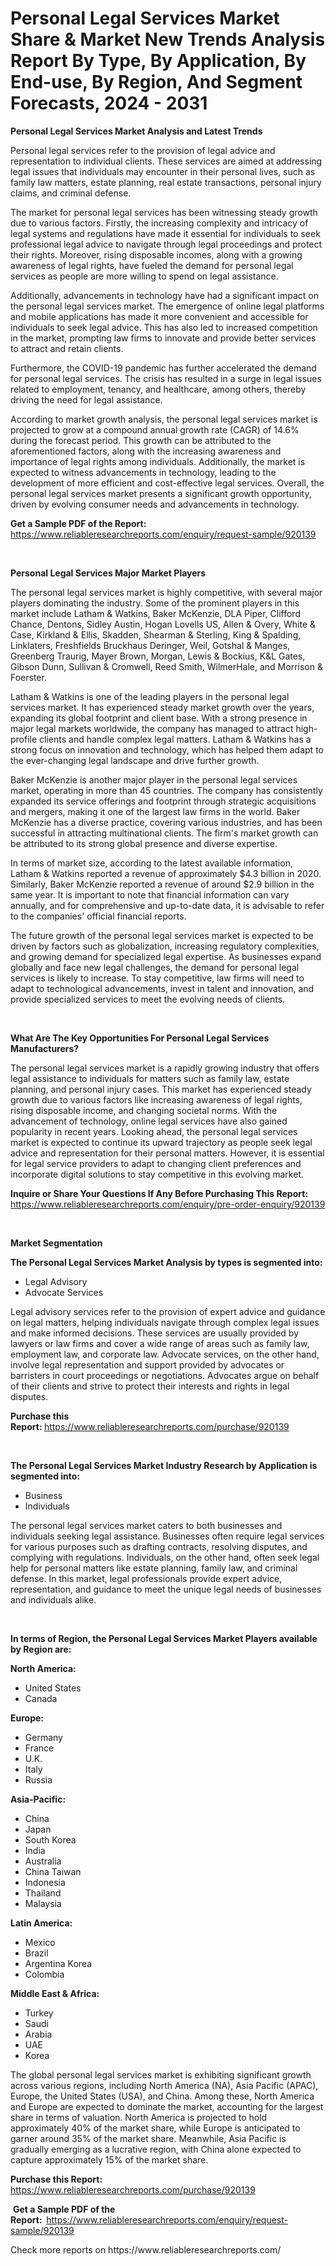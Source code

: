 <p><h1>Personal Legal Services Market Share & Market New Trends Analysis Report By Type, By Application, By End-use, By Region, And Segment Forecasts, 2024 - 2031</h1></p><p><strong>Personal Legal Services Market Analysis and Latest Trends</strong></p>
<p><p>Personal legal services refer to the provision of legal advice and representation to individual clients. These services are aimed at addressing legal issues that individuals may encounter in their personal lives, such as family law matters, estate planning, real estate transactions, personal injury claims, and criminal defense.</p><p>The market for personal legal services has been witnessing steady growth due to various factors. Firstly, the increasing complexity and intricacy of legal systems and regulations have made it essential for individuals to seek professional legal advice to navigate through legal proceedings and protect their rights. Moreover, rising disposable incomes, along with a growing awareness of legal rights, have fueled the demand for personal legal services as people are more willing to spend on legal assistance.</p><p>Additionally, advancements in technology have had a significant impact on the personal legal services market. The emergence of online legal platforms and mobile applications has made it more convenient and accessible for individuals to seek legal advice. This has also led to increased competition in the market, prompting law firms to innovate and provide better services to attract and retain clients.</p><p>Furthermore, the COVID-19 pandemic has further accelerated the demand for personal legal services. The crisis has resulted in a surge in legal issues related to employment, tenancy, and healthcare, among others, thereby driving the need for legal assistance.</p><p>According to market growth analysis, the personal legal services market is projected to grow at a compound annual growth rate (CAGR) of 14.6% during the forecast period. This growth can be attributed to the aforementioned factors, along with the increasing awareness and importance of legal rights among individuals. Additionally, the market is expected to witness advancements in technology, leading to the development of more efficient and cost-effective legal services. Overall, the personal legal services market presents a significant growth opportunity, driven by evolving consumer needs and advancements in technology.</p></p>
<p><strong>Get a Sample PDF of the Report:&nbsp;</strong> <a href="https://www.reliableresearchreports.com/enquiry/request-sample/920139">https://www.reliableresearchreports.com/enquiry/request-sample/920139</a></p>
<p>&nbsp;</p>
<p><strong>Personal Legal Services Major Market Players</strong></p>
<p><p>The personal legal services market is highly competitive, with several major players dominating the industry. Some of the prominent players in this market include Latham & Watkins, Baker McKenzie, DLA Piper, Clifford Chance, Dentons, Sidley Austin, Hogan Lovells US, Allen & Overy, White & Case, Kirkland & Ellis, Skadden, Shearman & Sterling, King & Spalding, Linklaters, Freshfields Bruckhaus Deringer, Weil, Gotshal & Manges, Greenberg Traurig, Mayer Brown, Morgan, Lewis & Bockius, K&L Gates, Gibson Dunn, Sullivan & Cromwell, Reed Smith, WilmerHale, and Morrison & Foerster.</p><p>Latham & Watkins is one of the leading players in the personal legal services market. It has experienced steady market growth over the years, expanding its global footprint and client base. With a strong presence in major legal markets worldwide, the company has managed to attract high-profile clients and handle complex legal matters. Latham & Watkins has a strong focus on innovation and technology, which has helped them adapt to the ever-changing legal landscape and drive further growth.</p><p>Baker McKenzie is another major player in the personal legal services market, operating in more than 45 countries. The company has consistently expanded its service offerings and footprint through strategic acquisitions and mergers, making it one of the largest law firms in the world. Baker McKenzie has a diverse practice, covering various industries, and has been successful in attracting multinational clients. The firm's market growth can be attributed to its strong global presence and diverse expertise.</p><p>In terms of market size, according to the latest available information, Latham & Watkins reported a revenue of approximately $4.3 billion in 2020. Similarly, Baker McKenzie reported a revenue of around $2.9 billion in the same year. It is important to note that financial information can vary annually, and for comprehensive and up-to-date data, it is advisable to refer to the companies' official financial reports.</p><p>The future growth of the personal legal services market is expected to be driven by factors such as globalization, increasing regulatory complexities, and growing demand for specialized legal expertise. As businesses expand globally and face new legal challenges, the demand for personal legal services is likely to increase. To stay competitive, law firms will need to adapt to technological advancements, invest in talent and innovation, and provide specialized services to meet the evolving needs of clients.</p></p>
<p>&nbsp;</p>
<p><strong>What Are The Key Opportunities For Personal Legal Services Manufacturers?</strong></p>
<p><p>The personal legal services market is a rapidly growing industry that offers legal assistance to individuals for matters such as family law, estate planning, and personal injury cases. This market has experienced steady growth due to various factors like increasing awareness of legal rights, rising disposable income, and changing societal norms. With the advancement of technology, online legal services have also gained popularity in recent years. Looking ahead, the personal legal services market is expected to continue its upward trajectory as people seek legal advice and representation for their personal matters. However, it is essential for legal service providers to adapt to changing client preferences and incorporate digital solutions to stay competitive in this evolving market.</p></p>
<p><strong>Inquire or Share Your Questions If Any Before Purchasing This Report:</strong> <a href="https://www.reliableresearchreports.com/enquiry/pre-order-enquiry/920139">https://www.reliableresearchreports.com/enquiry/pre-order-enquiry/920139</a></p>
<p>&nbsp;</p>
<p><strong>Market Segmentation</strong></p>
<p><strong>The Personal Legal Services Market Analysis by types is segmented into:</strong></p>
<p><ul><li>Legal Advisory</li><li>Advocate Services</li></ul></p>
<p><p>Legal advisory services refer to the provision of expert advice and guidance on legal matters, helping individuals navigate through complex legal issues and make informed decisions. These services are usually provided by lawyers or law firms and cover a wide range of areas such as family law, employment law, and corporate law. Advocate services, on the other hand, involve legal representation and support provided by advocates or barristers in court proceedings or negotiations. Advocates argue on behalf of their clients and strive to protect their interests and rights in legal disputes.</p></p>
<p><strong>Purchase this Report:&nbsp;</strong><a href="https://www.reliableresearchreports.com/purchase/920139">https://www.reliableresearchreports.com/purchase/920139</a></p>
<p>&nbsp;</p>
<p><strong>The Personal Legal Services Market Industry Research by Application is segmented into:</strong></p>
<p><ul><li>Business</li><li>Individuals</li></ul></p>
<p><p>The personal legal services market caters to both businesses and individuals seeking legal assistance. Businesses often require legal services for various purposes such as drafting contracts, resolving disputes, and complying with regulations. Individuals, on the other hand, often seek legal help for personal matters like estate planning, family law, and criminal defense. In this market, legal professionals provide expert advice, representation, and guidance to meet the unique legal needs of businesses and individuals alike.</p></p>
<p>&nbsp;</p>
<p><strong>In terms of Region, the Personal Legal Services Market Players available by Region are:</strong></p>
<p>
    <p> <strong> North America: </strong>
        <ul>
            <li>United States</li>
            <li>Canada</li>
        </ul>
        </p> 
    <p> <strong> Europe: </strong>
        <ul>
            <li>Germany</li>
            <li>France</li>
            <li>U.K.</li>
            <li>Italy</li>
            <li>Russia</li>
        </ul>
        </p> 
    <p> <strong> Asia-Pacific: </strong>
        <ul>
            <li>China</li>
            <li>Japan</li>
            <li>South Korea</li>
            <li>India</li>
            <li>Australia</li>
            <li>China Taiwan</li>
            <li>Indonesia</li>
            <li>Thailand</li>
            <li>Malaysia</li>
        </ul>
        </p> 
    <p> <strong> Latin America: </strong>
        <ul>
            <li>Mexico</li>
            <li>Brazil</li>
            <li>Argentina Korea</li>
            <li>Colombia</li>
        </ul>
        </p> 
    <p> <strong> Middle East & Africa: </strong>
        <ul>
            <li>Turkey</li>
            <li>Saudi</li>
            <li>Arabia</li>
            <li>UAE</li>
            <li>Korea</li>
        </ul>
    </p>
    </p>
<p><p>The global personal legal services market is exhibiting significant growth across various regions, including North America (NA), Asia Pacific (APAC), Europe, the United States (USA), and China. Among these, North America and Europe are expected to dominate the market, accounting for the largest share in terms of valuation. North America is projected to hold approximately 40% of the market share, while Europe is anticipated to garner around 35% of the market share. Meanwhile, Asia Pacific is gradually emerging as a lucrative region, with China alone expected to capture approximately 15% of the market share.</p></p>
<p><strong>Purchase this Report: </strong><a href="https://www.reliableresearchreports.com/purchase/920139">https://www.reliableresearchreports.com/purchase/920139</a></p>
<p>&nbsp;<strong>Get a Sample PDF of the Report:&nbsp;&nbsp;</strong><a href="https://www.reliableresearchreports.com/enquiry/request-sample/920139">https://www.reliableresearchreports.com/enquiry/request-sample/920139</a></p>
<p><strong></strong></p>
<p>Check more reports on https://www.reliableresearchreports.com/</p>
